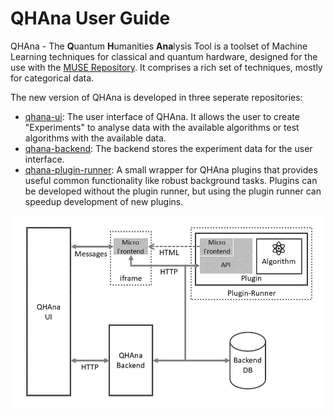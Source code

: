 # QHAna User Guide

QHAna - The **Q**uantum **H**umanities **Ana**lysis Tool is a toolset of Machine Learning techniques for classical and quantum hardware, designed for the use with the [MUSE Repository](https://www.iaas.uni-stuttgart.de/publications/INBOOK-2018-05-MUSE.pdf).
It comprises a rich set of techniques, mostly for categorical data.

The new version of QHAna is developed in three seperate repositories:

 *  [qhana-ui](https://github.com/UST-QuAntiL/qhana-ui):
    The user interface of QHAna.
    It allows the user to create "Experiments" to analyse data with the available algorithms or test algorithms with the available data.
 *  [qhana-backend](https://github.com/UST-QuAntiL/qhana-backend):
    The backend stores the experiment data for the user interface.
 *  [qhana-plugin-runner](https://github.com/UST-QuAntiL/qhana-plugin-runner):
    A small wrapper for QHAna plugins that provides useful common functionality like robust background tasks.
    Plugins can be developed without the plugin runner, but using the plugin runner can speedup development of new plugins.

![The new architecture of QHAna](./images/qhana/qhana-new-architecture.jpg)

